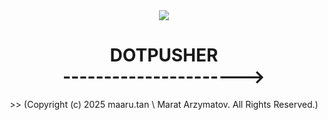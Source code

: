 <div align="center">
  <img src="https://github.com/user-attachments/assets/f340a733-1423-4095-84e9-99c6f8aa2f32" >
</div>

<div align="center">
  <h1>
    DOTPUSHER <br/> ---------------------->
  </h1>

  <p>
    >> (Copyright (c) 2025 maaru.tan \ Marat Arzymatov. All Rights Reserved.)
  </p>

</div>
